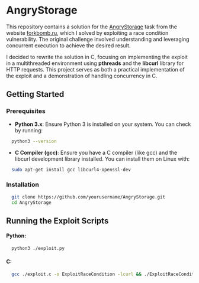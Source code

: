 # AngryStorage

This repository contains a solution for the [AngryStorage](https://web-kids20.forkbomb.ru/tasks/websrv2_angrystorage) task from the website [forkbomb.ru](https://forkbomb.ru/), which I solved by exploiting a race condition vulnerability. The original challenge involved understanding and leveraging concurrent execution to achieve the desired result.

I decided to rewrite the solution in C, focusing on implementing the exploit in a multithreaded environment using **pthreads** and the **libcurl** library for HTTP requests. This project serves as both a practical implementation of the exploit and a demonstration of handling concurrency in C.

## Getting Started

### Prerequisites

- **Python 3.x**: Ensure Python 3 is installed on your system. You can check by running:
```bash
  python3 --version
```
- **C Compiler (gcc)**: Ensure you have a C compiler (like gcc) and the libcurl development library installed. You can install them on Linux with:
```bash
  sudo apt-get install gcc libcurl4-openssl-dev
```
### Installation
```bash
  git clone https://github.com/yourusername/AngryStorage.git
  cd AngryStorage
```
## Running the Exploit Scripts
#### Python:
```bash
  python3 ./exploit.py
```
#### C:
```bash
  gcc ./exploit.c -o ExploitRaceCondition -lcurl && ./ExploitRaceCondition
```
